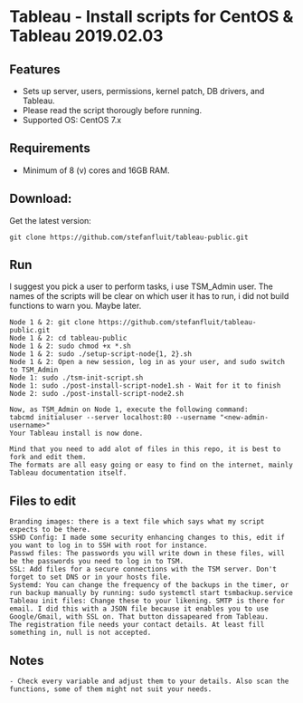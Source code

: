 # Tableau - Install scripts for CentOS & Tableau 2019.02.03

## Features

* Sets up server, users, permissions, kernel patch, DB drivers, and Tableau. 
* Please read the script thorougly before running. 
* Supported OS: CentOS 7.x 

## Requirements

* Minimum of 8 (v) cores and 16GB RAM.


## Download:

Get the latest version:
```
git clone https://github.com/stefanfluit/tableau-public.git
```

## Run

I suggest you pick a user to perform tasks, i use TSM_Admin user. The names of the scripts will
be clear on which user it has to run, i did not build functions to warn you. Maybe later. 
```
Node 1 & 2: git clone https://github.com/stefanfluit/tableau-public.git
Node 1 & 2: cd tableau-public
Node 1 & 2: sudo chmod +x *.sh
Node 1 & 2: sudo ./setup-script-node{1, 2}.sh
Node 1 & 2: Open a new session, log in as your user, and sudo switch to TSM_Admin
Node 1: sudo ./tsm-init-script.sh
Node 1: sudo ./post-install-script-node1.sh - Wait for it to finish
Node 2: sudo ./post-install-script-node2.sh

Now, as TSM_Admin on Node 1, execute the following command:
tabcmd initialuser --server localhost:80 --username "<new-admin-username>" 
Your Tableau install is now done. 
```
```
Mind that you need to add alot of files in this repo, it is best to fork and edit them. 
The formats are all easy going or easy to find on the internet, mainly Tableau documentation itself. 
```

## Files to edit
```
Branding images: there is a text file which says what my script expects to be there.
SSHD Config: I made some security enhancing changes to this, edit if you want to log in to SSH with root for instance. 
Passwd files: The passwords you will write down in these files, will be the passwords you need to log in to TSM. 
SSL: Add files for a secure connections with the TSM server. Don't forget to set DNS or in your hosts file.
Systemd: You can change the frequency of the backups in the timer, or run backup manually by running: sudo systemctl start tsmbackup.service
Tableau init files: Change these to your likening. SMTP is there for email. I did this with a JSON file because it enables you to use Google/Gmail, with SSL on. That button dissapeared from Tableau. 
The registration file needs your contact details. At least fill something in, null is not accepted. 
```

## Notes
```
- Check every variable and adjust them to your details. Also scan the functions, some of them might not suit your needs.
```

